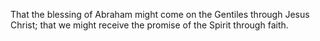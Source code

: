 That the blessing of Abraham might come on the Gentiles through Jesus Christ; that we might receive the promise of the Spirit through faith.
